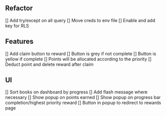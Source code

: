 ## Refactor
[] Add try/except on all query
[] Move creds to env file
[] Enable and add key for RLS

## Features
[] Add claim button to reward
    [] Button is grey if not complete
    [] Button is yellow if complete
    [] Points will be allocated according to the priority
    [] Deduct point and delete reward after claim

## UI
[] Sort books on dashboard by progress
[] Add flash message where necessary
[] Show popup on points earned
[] Show popup on progress bar completion/highest priority reward
    [] Button in popup to redirect to rewards page
